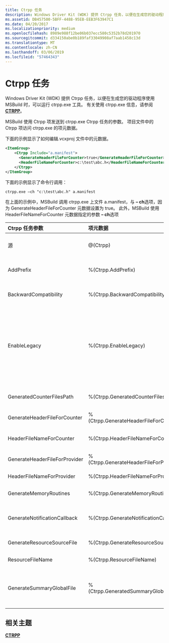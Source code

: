 ```yaml
---
title: Ctrpp 任务
description: Windows Driver Kit (WDK) 提供 Ctrpp 任务，以便在生成您的驱动程序使用 MSBuild 时，可以运行 ctrpp.exe 工具。
ms.assetid: DB457500-5BFF-4488-95EB-EEB3F63947C1
ms.date: 04/20/2017
ms.localizationpriority: medium
ms.openlocfilehash: 8989e988f12be06b037ecc580c5352b78d201970
ms.sourcegitcommit: d334150abe0b189faf33049908af7aab1458c13d
ms.translationtype: MT
ms.contentlocale: zh-CN
ms.lasthandoff: 03/06/2019
ms.locfileid: "57464343"
---
```

# <a name="ctrpp-task"></a>Ctrpp 任务


Windows Driver Kit (WDK) 提供 Ctrpp 任务，以便在生成您的驱动程序使用 MSBuild 时，可以运行 ctrpp.exe 工具。 有关使用 ctrpp.exe 信息，请参阅[ **CTRPP**](https://msdn.microsoft.com/library/windows/desktop/aa372128)。

MSBuild 使用 Ctrpp 项发送到 ctrpp.exe Ctrpp 任务的参数。 项目文件中的 Ctrpp 项访问 ctrpp.exe 的项元数据。

下面的示例显示了如何编辑.vcxproj 文件中的元数据。

```XML
<ItemGroup>
    <Ctrpp Include="a.manifest">
      <GenerateHeaderFileForCounter>true</GenerateHeaderFileForCounter>
      <HeaderFileNameForCounter>c:\test\abc.h</HeaderFileNameForCounter>
    </Ctrpp>
</ItemGroup>
```

下面的示例显示了命令行调用：

```
ctrpp.exe –ch "c:\test\abc.h" a.manifest
```

在上面的示例中，MSBuild 调用 ctrpp.exe 上文件 a.manifest，与 **– ch**选项，因为 GenerateHeaderFileForCounter 元数据设置为 true。 此外，MSBuild 使用 HeaderFileNameForCounter 元数据指定的参数 **– ch**选项

<table>
<colgroup>
<col width="25%" />
<col width="25%" />
<col width="25%" />
<col width="25%" />
</colgroup>
<thead>
<tr class="header">
<th align="left">Ctrpp 任务参数</th>
<th align="left">项元数据</th>
<th align="left">工具开关</th>
<th align="left">描述</th>
</tr>
</thead>
<tbody>
<tr class="odd">
<td align="left">源</td>
<td align="left">@(Ctrpp)</td>
<td align="left"></td>
<td align="left">所需的 ITaskItem 参数。 指定要处理的计数器清单。</td>
</tr>
<tr class="even">
<td align="left">AddPrefix</td>
<td align="left">%(Ctrpp.AddPrefix)</td>
<td align="left"><strong>-prefix</strong><em>&lt;prefix&gt;</em></td>
<td align="left">可选的字符串参数。 指定要添加到函数和变量生成的前缀。</td>
</tr>
<tr class="odd">
<td align="left">BackwardCompatibility</td>
<td align="left">%(Ctrpp.BackwardCompatibility)</td>
<td align="left"><strong>-backcompat</strong></td>
<td align="left">可选布尔参数。 生成与 Windows 7 之前的操作系统二进制兼容的代码。</td>
</tr>
<tr class="even">
<td align="left">EnableLegacy</td>
<td align="left">%(Ctrpp.EnableLegacy)</td>
<td align="left"><strong>-Legacy</strong></td>
<td align="left">可选布尔参数。 将还原到以前的 ctrpp 文件。 此开关将使 ctrpp 生成四个输出文件： 两个标头文件、 资源文件和源代码文件。 这会模拟在以前版本的 ctrpp 所发现的行为。 不能与-旧版结合使用-o，-ch，-rc 和前缀选项。</td>
</tr>
<tr class="odd">
<td align="left">GeneratedCounterFilesPath</td>
<td align="left">%(Ctrpp.GeneratedCounterFilesPath)</td>
<td align="left"><strong>-sumPath</strong><em>&lt;path&gt;</em></td>
<td align="left">可选的字符串参数。 指定要生成二进制计数器文件默认的路径。</td>
</tr>
<tr class="even">
<td align="left">GenerateHeaderFileForCounter</td>
<td align="left">%(Ctrpp.GenerateHeaderFileForCounter)</td>
<td align="left"></td>
<td align="left">如果此值设置为 true，它使-ch 开关。</td>
</tr>
<tr class="odd">
<td align="left">HeaderFileNameForCounter</td>
<td align="left">%(Ctrpp.HeaderFileNameForCounter)</td>
<td align="left"><strong>-ch</strong><em>&lt;filename&gt;</em></td>
<td align="left">可选的字符串参数。 生成包含的计数器名称和 id 的标头文件。</td>
</tr>
<tr class="even">
<td align="left">GenerateHeaderFileForProvider</td>
<td align="left">%(Ctrpp.GenerateHeaderFileForProvider)</td>
<td align="left"></td>
<td align="left">如果此值设置为 true，它使-o 开关。</td>
</tr>
<tr class="odd">
<td align="left">HeaderFileNameForProvider</td>
<td align="left">%(Ctrpp.HeaderFileNameForProvider)</td>
<td align="left"><strong>-o</strong><em>&lt;filename&gt;</em></td>
<td align="left">可选的字符串参数。 生成提供程序的标头文件。</td>
</tr>
<tr class="even">
<td align="left">GenerateMemoryRoutines</td>
<td align="left">%(Ctrpp.GenerateMemoryRoutines)</td>
<td align="left"><strong>-MemoryRoutines</strong></td>
<td align="left">可选布尔参数。 生成内存分配和可用的例行模板。</td>
</tr>
<tr class="odd">
<td align="left">GenerateNotificationCallback</td>
<td align="left">%(Ctrpp.GenerateNotificationCallback)</td>
<td align="left"><strong>-NotificationCallback</strong></td>
<td align="left">可选布尔参数。 生成自定义的通知回调模板。 类似于中的"callback"属性&lt;提供程序&gt;元素。</td>
</tr>
<tr class="even">
<td align="left">GenerateResourceSourceFile</td>
<td align="left">%(Ctrpp.GenerateResourceSourceFile)</td>
<td align="left"></td>
<td align="left">如果此值设置为 true，它使-rc 切换。</td>
</tr>
<tr class="odd">
<td align="left">ResourceFileName</td>
<td align="left">%(Ctrpp.ResourceFileName)</td>
<td align="left"><strong>-rc</strong><em>&lt;filename&gt;</em></td>
<td align="left">可选的字符串参数。 生成资源的源文件。</td>
</tr>
<tr class="even">
<td align="left">GenerateSummaryGlobalFile</td>
<td align="left">%(Ctrpp.GeneratedSummaryGlobalFile)</td>
<td align="left"><strong>-summary</strong><em>&lt;path&gt;</em></td>
<td align="left">可选的字符串参数。 生成每个提供程序的二进制计数器文件生成摘要全局文件 GenSumResource.BIN。</td>
</tr>
</tbody>
</table>

 

## <a name="span-idrelatedtopicsspanrelated-topics"></a><span id="related_topics"></span>相关主题


[**CTRPP**](https://msdn.microsoft.com/library/windows/desktop/aa372128)
